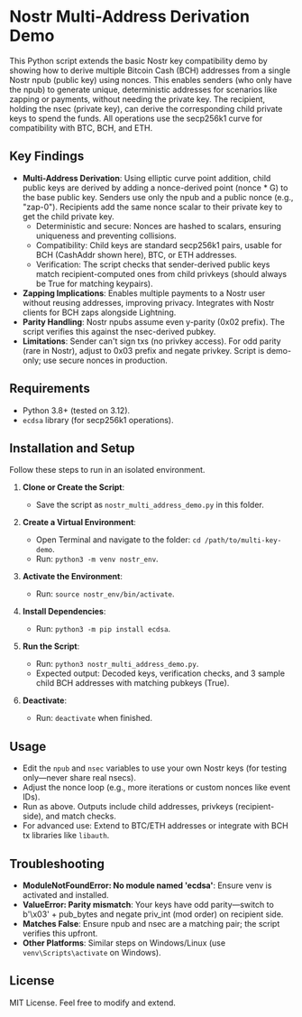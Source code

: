 # Nostr Multi-Address Derivation Demo

This Python script extends the basic Nostr key compatibility demo by showing how to derive multiple Bitcoin Cash (BCH) addresses from a single Nostr npub (public key) using nonces. This enables senders (who only have the npub) to generate unique, deterministic addresses for scenarios like zapping or payments, without needing the private key. The recipient, holding the nsec (private key), can derive the corresponding child private keys to spend the funds. All operations use the secp256k1 curve for compatibility with BTC, BCH, and ETH.

## Key Findings
- **Multi-Address Derivation**: Using elliptic curve point addition, child public keys are derived by adding a nonce-derived point (nonce * G) to the base public key. Senders use only the npub and a public nonce (e.g., "zap-0"). Recipients add the same nonce scalar to their private key to get the child private key.
  - Deterministic and secure: Nonces are hashed to scalars, ensuring uniqueness and preventing collisions.
  - Compatibility: Child keys are standard secp256k1 pairs, usable for BCH (CashAddr shown here), BTC, or ETH addresses.
  - Verification: The script checks that sender-derived public keys match recipient-computed ones from child privkeys (should always be True for matching keypairs).
- **Zapping Implications**: Enables multiple payments to a Nostr user without reusing addresses, improving privacy. Integrates with Nostr clients for BCH zaps alongside Lightning.
- **Parity Handling**: Nostr npubs assume even y-parity (0x02 prefix). The script verifies this against the nsec-derived pubkey.
- **Limitations**: Sender can't sign txs (no privkey access). For odd parity (rare in Nostr), adjust to 0x03 prefix and negate privkey. Script is demo-only; use secure nonces in production.

## Requirements
- Python 3.8+ (tested on 3.12).
- `ecdsa` library (for secp256k1 operations).

## Installation and Setup
Follow these steps to run in an isolated environment.

1. **Clone or Create the Script**:
   - Save the script as `nostr_multi_address_demo.py` in this folder.

2. **Create a Virtual Environment**:
   - Open Terminal and navigate to the folder: `cd /path/to/multi-key-demo`.
   - Run: `python3 -m venv nostr_env`.

3. **Activate the Environment**:
   - Run: `source nostr_env/bin/activate`.

4. **Install Dependencies**:
   - Run: `python3 -m pip install ecdsa`.

5. **Run the Script**:
   - Run: `python3 nostr_multi_address_demo.py`.
   - Expected output: Decoded keys, verification checks, and 3 sample child BCH addresses with matching pubkeys (True).

6. **Deactivate**:
   - Run: `deactivate` when finished.

## Usage
- Edit the `npub` and `nsec` variables to use your own Nostr keys (for testing only—never share real nsecs).
- Adjust the nonce loop (e.g., more iterations or custom nonces like event IDs).
- Run as above. Outputs include child addresses, privkeys (recipient-side), and match checks.
- For advanced use: Extend to BTC/ETH addresses or integrate with BCH tx libraries like `libauth`.

## Troubleshooting
- **ModuleNotFoundError: No module named 'ecdsa'**: Ensure venv is activated and installed.
- **ValueError: Parity mismatch**: Your keys have odd parity—switch to b'\x03' + pub_bytes and negate priv_int (mod order) on recipient side.
- **Matches False**: Ensure npub and nsec are a matching pair; the script verifies this upfront.
- **Other Platforms**: Similar steps on Windows/Linux (use `venv\Scripts\activate` on Windows).

## License
MIT License. Feel free to modify and extend.
